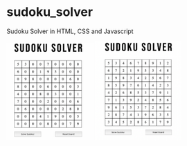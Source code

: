 # sudoku_solver
Sudoku Solver in HTML, CSS and Javascript

<img src="https://github.com/TaavishThaman/sudoku_solver/blob/main/unsolved.png?raw=true" alt="drawing" width="200"/>

<img src="https://github.com/TaavishThaman/sudoku_solver/blob/main/solved.png?raw=true" alt="drawing" width="200"/>
